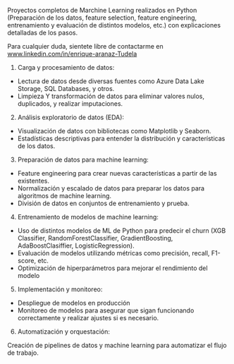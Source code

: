 Proyectos completos de Marchine Learning realizados en Python (Preparación de los datos, feature selection, feature engineering, entrenamiento y evaluación de distintos modelos, etc.)  con explicaciones detalladas de los pasos. 

Para cualquier duda, sientete libre de contactarme en www.linkedin.com/in/enrique-aranaz-Tudela

1) Carga y procesamiento de datos:

  - Lectura de datos desde diversas fuentes como Azure Data Lake Storage, SQL Databases, y otros.
  - Limpieza Y transformación de datos para eliminar valores nulos, duplicados, y realizar imputaciones.

2) Análisis exploratorio de datos (EDA):

  - Visualización de datos con bibliotecas como Matplotlib y Seaborn.
  - Estadísticas descriptivas para entender la distribución y características de los datos.
    
3) Preparación de datos para machine learning:

  - Feature engineering para crear nuevas características a partir de las existentes.
  - Normalización y escalado de datos para preparar los datos para algoritmos de machine learning.
  - División de datos en conjuntos de entrenamiento y prueba.
    
4) Entrenamiento de modelos de machine learning:

  - Uso de distintos modelos de ML de Python para predecir el churn (XGB Classifier, RandomForestClassifier, GradientBoosting, AdaBoostClasiffier, LogisticRegression).
  - Evaluación de modelos utilizando métricas como precisión, recall, F1-score, etc.
  - Optimización de hiperparámetros para mejorar el rendimiento del modelo
    
5) Implementación y monitoreo:

  - Despliegue de modelos en producción
  - Monitoreo de modelos para asegurar que sigan funcionando correctamente y realizar ajustes si es necesario.

6) Automatización y orquestación:

Creación de pipelines de datos y machine learning para automatizar el flujo de trabajo.
